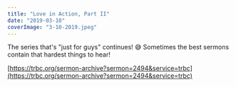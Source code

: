 ```yaml
---
title: "Love in Action, Part II"
date: "2019-03-10"
coverImage: "3-10-2019.jpeg"
---
```


The series that's "just for guys" continues! 😅 Sometimes the best sermons contain that hardest things to hear!  
  
[https://trbc.org/sermon-archive?sermon=2494&service=trbc](https://trbc.org/sermon-archive?sermon=2494&service=trbc)
